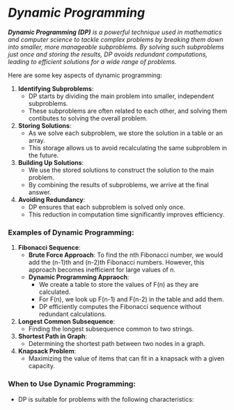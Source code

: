 # _Dynamic Programming_

_**Dynamic Programming (DP)** is a powerful technique used in mathematics and computer science to tackle complex problems by breaking them down into smaller, more manageable subproblems. By solving such subproblems just once and storing the results, DP avoids redundant computations, leading to efficient solutions for a wide range of problems._

Here are some key aspects of dynamic programming:
1. **Identifying Subproblems**:
    - DP starts by dividing the main problem into smaller, independent subproblems.
    - These subproblems are often related to each other, and solving them contibutes to solving the overall problem.
2. **Storing Solutions**:
    - As we solve each subproblem, we store the solution in a table or an array.
    - This storage allows us to avoid recalculating the same subproblem in the future.
3. **Building Up Solutions**:
    - We use the stored solutions to construct the solution to the main problem.
    - By combining the results of subproblems, we arrive at the final answer.
4. **Avoiding Redundancy**:
    - DP ensures that each subproblem is solved only once.
    - This reduction in computation time significantly improves efficiency.
  
### Examples of Dynamic Programming:
1. **Fibonacci Sequence**:
    - **Brute Force Approach**: To find the nth Fibonacci number, we would add the (n-1)th and (n-2)th Fibonacci numbers. However, this approach becomes inefficient for large values of n.
    - **Dynamic Programming Appraoch**:
        - We create a table to store the values of F(n) as they are calculated.
        - For F(n), we look up F(n-1) and F(n-2) in the table and add them.
        - DP efficiently computes the Fibonacci sequence without redundant calculations.
2. **Longest Common Subsequence**:
   - Finding the longest subsequence common to two strings.
3. **Shortest Path in Graph**:
    - Determining the shortest path between two nodes in a graph.
4. **Knapsack Problem**:
   - Maximizing the value of items that can fit in a knapsack with a given capacity.
  
### When to Use Dynamic Programming:
- DP is suitable for problems with the following characteristics:
